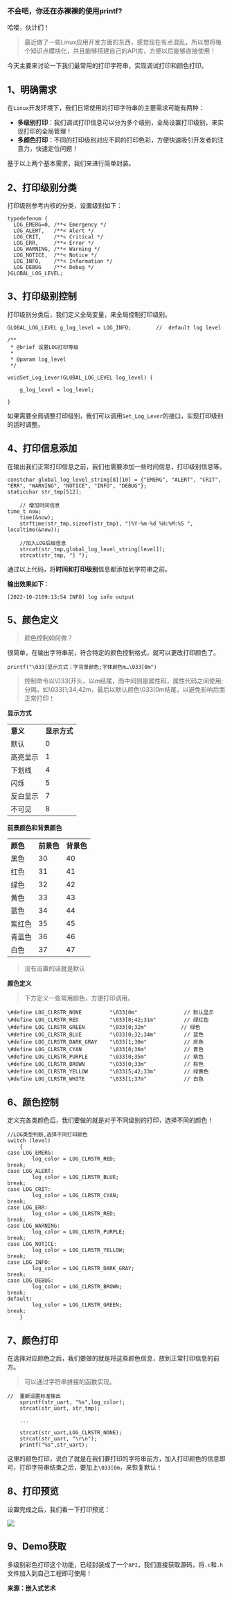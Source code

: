 

### 不会吧，你还在赤裸裸的使用printf?

哈喽，伙计们！

> 最近做了一些Linux应用开发方面的东西，感觉现在有点混乱，所以想将每个知识点模块化，并且能够搭建自己的API库，方便以后能够直接使用！

今天主要来讨论一下我们最常用的打印字符串，实现调试打印和颜色打印。

## **1、明确需求**

在`Linux`开发环境下，我们日常使用的打印字符串的主要需求可能有两种：

- **多级别打印**：我们调试打印信息可以分为多个级别，全局设置打印级别，来实现打印的全局管理！
- **多颜色打印**：不同的打印级别对应不同的打印色彩，方便快速吸引开发者的注意力，快速定位问题！

基于以上两个基本需求，我们来进行简单封装。

## **2、打印级别分类**

打印级别参考内核的分类，设置级别如下：

```
typedefenum {
  LOG_EMERG=0, /**< Emergency */
  LOG_ALERT,   /**< Alert */
  LOG_CRIT,    /**< Critical */
  LOG_ERR,     /**< Error */
  LOG_WARNING, /**< Warning */
  LOG_NOTICE,  /**< Notice */
  LOG_INFO,    /**< Information */
  LOG_DEBUG    /**< Debug */
}GLOBAL_LOG_LEVEL;
```

## **3、打印级别控制**

打印级别分类后，我们定义全局变量，来全局控制打印级别。

```
GLOBAL_LOG_LEVEL g_log_level = LOG_INFO;        //  default log level

/**
 * @brief 设置LOG打印等级
 *
 * @param log_level
 */

voidSet_Log_Lever(GLOBAL_LOG_LEVEL log_level) {

    g_log_level = log_level;

}
```

如果需要全局调整打印级别，我们可以调用`Set_Log_Lever`的接口，实现打印级别的适时调整。

## **4、打印信息添加**

在输出我们正常打印信息之前，我们也需要添加一些时间信息，打印级别信息等。

```
constchar global_log_level_string[8][10] = {"EMERG", "ALERT", "CRIT", "ERR", "WARNING", "NOTICE", "INFO", "DEBUG"};
staticchar str_tmp[512];

	// 增加时间信息
time_t now;
    time(&now);
    strftime(str_tmp,sizeof(str_tmp), "[%Y-%m-%d %H:%M:%S ", localtime(&now));

    //加入LOG后缀信息
    strcat(str_tmp,global_log_level_string[level]);
    strcat(str_tmp, "] ");
```

通过以上代码，将**时间和打印级别**信息都添加到字符串之前。

**输出效果如下**：

```
[2022-10-2109:13:54 INFO] log info output
```

## **5、颜色定义**

> 颜色控制如何做？

很简单，在输出字符串前，符合特定的颜色控制格式，就可以更改打印颜色了。

```
printf("\033[显示方式；字背景颜色;字体颜色m…\033[0m")
```

> 控制命令以\033[开头，以m结尾，而中间则是属性码，属性代码之间使用;分隔，如\033[1;34;42m，最后以默认颜色\033[0m结尾，以避免影响后面正常打印！

**显示方式**

|   |   |
|---|---|
|**意义**|**显示方式**|
|默认|0|
|高亮显示|1|
|下划线|4|
|闪烁|5|
|反白显示|7|
|不可见|8|

**前景颜色和背景颜色**

|   |   |   |
|---|---|---|
|**颜色**|**前景色**|**背景色**|
|黑色|30|40|
|红色|31|41|
|绿色|32|42|
|黄色|33|43|
|蓝色|34|44|
|紫红色|35|45|
|青蓝色|36|46|
|白色|37|47|

> 没有设置的话就是默认

**颜色定义**

> 下方定义一些常用颜色，方便打印调用。

```
\#define LOG_CLRSTR_NONE         "\033[0m"               // 默认显示
\#define LOG_CLRSTR_RED          "\033[0;42;31m"         // 绿红色
\#define LOG_CLRSTR_GREEN        "\033[0;32m"         	// 绿色
\#define LOG_CLRSTR_BLUE         "\033[0;32;34m"         // 蓝色
\#define LOG_CLRSTR_DARK_GRAY    "\033[1;30m"            // 灰色
\#define LOG_CLRSTR_CYAN         "\033[0;36m"            // 青色
\#define LOG_CLRSTR_PURPLE       "\033[0;35m"            // 紫色
\#define LOG_CLRSTR_BROWN        "\033[0;33m"            // 棕色
\#define LOG_CLRSTR_YELLOW       "\033[5;42;33m"         // 绿黄色
\#define LOG_CLRSTR_WHITE        "\033[1;37m"            // 白色
```

## **6、颜色控制**

定义完各类颜色后，我们要做的就是对于不同级别的打印，选择不同的颜色！

```
//LOG类型判断,选择不同打印颜色
switch (level)
    {
case LOG_EMERG:
        log_color = LOG_CLRSTR_RED;
break;
case LOG_ALERT:
        log_color = LOG_CLRSTR_BLUE;
break;
case LOG_CRIT:
        log_color = LOG_CLRSTR_CYAN;
break;
case LOG_ERR:
        log_color = LOG_CLRSTR_RED;
break;
case LOG_WARNING:
        log_color = LOG_CLRSTR_PURPLE;
break;
case LOG_NOTICE:
        log_color = LOG_CLRSTR_YELLOW;
break;
case LOG_INFO:
        log_color = LOG_CLRSTR_DARK_GRAY;
break;
case LOG_DEBUG:
        log_color = LOG_CLRSTR_BROWN;
break;
default:
        log_color = LOG_CLRSTR_GREEN;
break;
    }
```

## **7、颜色打印**

在选择对应颜色之后，我们要做的就是将这些颜色信息，放到正常打印信息的前方。

> 可以通过字符串拼接的函数实现。

```
//  重新设置标准输出
    sprintf(str_uart, "%s",log_color);
    strcat(str_uart, str_tmp);

	...

    strcat(str_uart,LOG_CLRSTR_NONE);
    strcat(str_uart, "\r\n");
    printf("%s",str_uart);
```

这里的颜色打印，说白了就是在我们要打印的字符串前方，加入打印颜色的信息即可，打印字符串结束之后，要加上`\033[0m`，来恢复默认！

## **8、打印预览**

设置完成之后，我们看一下打印预览：

[![](https://mmbiz.qpic.cn/mmbiz_png/JqvCQ8UmFgX5go54ia1QWHXLYoHpalrYTV2YaicSPfT99N5MPVubMIPDSSShXavkibDGiaMY55e0tqEH1nXR2SvKjA/640?wx_fmt=png&wxfrom=5&wx_lazy=1&wx_co=1)](https://mmbiz.qpic.cn/mmbiz_png/JqvCQ8UmFgX5go54ia1QWHXLYoHpalrYTV2YaicSPfT99N5MPVubMIPDSSShXavkibDGiaMY55e0tqEH1nXR2SvKjA/640?wx_fmt=png&wxfrom=5&wx_lazy=1&wx_co=1)

## **9、Demo获取**

多级别彩色打印这个功能，已经封装成了一个`API`，我们直接获取源码，将`.c`和`.h`文件加入到自己工程即可使用！

**来源：嵌入式艺术**